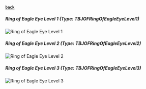 [**`back`**](../Readme.md#rings)
##### Ring of Eagle Eye Level 1 (Type: TBJOFRingOfEagleEyeLevel1)
![Ring of Eagle Eye Level 1](./images/ROFEE1.png "Ring of Eagle Eye Level1")
##### Ring of Eagle Eye Level 2 (Type: TBJOFRingOfEagleEyeLevel2)
![Ring of Eagle Eye Level 2](./images/ROFEE2.png "Ring of Eagle Eye Level2")
##### Ring of Eagle Eye Level 3 (Type: TBJOFRingOfEagleEyeLevel3)
![Ring of Eagle Eye Level 3](./images/ROFEE3.png "Ring of Eagle Eye Level3")
